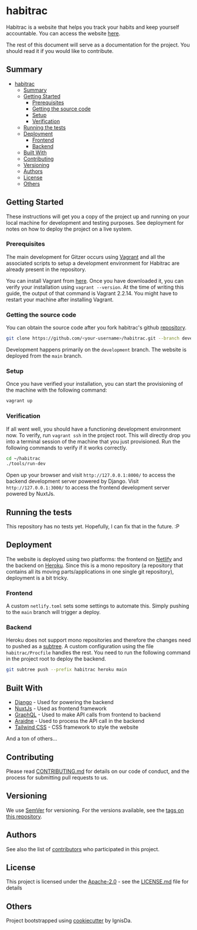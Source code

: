 # habitrac

Habitrac is a website that helps you track your habits and keep yourself accountable. You
can access the website [here](https://habitrac.netlify.app/).

The rest of this document will serve as a documentation for the project. You should read it
if you would like to contribute.

## Summary

- [habitrac](#habitrac)
  - [Summary](#summary)
  - [Getting Started](#getting-started)
    - [Prerequisites](#prerequisites)
    - [Getting the source code](#getting-the-source-code)
    - [Setup](#setup)
    - [Verification](#verification)
  - [Running the tests](#running-the-tests)
  - [Deployment](#deployment)
    - [Frontend](#frontend)
    - [Backend](#backend)
  - [Built With](#built-with)
  - [Contributing](#contributing)
  - [Versioning](#versioning)
  - [Authors](#authors)
  - [License](#license)
  - [Others](#others)

## Getting Started

These instructions will get you a copy of the project up and running on
your local machine for development and testing purposes. See deployment
for notes on how to deploy the project on a live system.

### Prerequisites

The main development for Gitzer occurs using [Vagrant](https://www.vagrantup.com/) and all
the associated scripts to setup a development environment for Habitrac are already present in
the repository.

You can install Vagrant from [here](https://www.vagrantup.com/downloads). Once you have
downloaded it, you can verify your installation using `vagrant --version`. At the time of
writing this guide, the output of that command is Vagrant 2.2.14. You might have to restart
your machine after installing Vagrant.

### Getting the source code

You can obtain the source code after you fork habitrac's github
[repository](https://github.com/IgnisDa/habitrac).

```bash
git clone https://github.com/<your-username>/habitrac.git --branch development
```

Development happens primarily on the `development` branch. The website is deployed from the
`main` branch.

### Setup

Once you have verified your installation, you can start the provisioning of the machine
with the following command:

```bash
vagrant up
```

### Verification

If all went well, you should have a functioning development environment now. To verify, run
`vagrant ssh` in the project root. This will directly drop you into a terminal session of the
machine that you just provisioned. Run the following commands to verify if it works
correctly.

```bash
cd ~/habitrac
./tools/run-dev
```

Open up your browser and visit `http://127.0.0.1:8000/` to access the backend development
server powered by Django. Visit `http://127.0.0.1:3000/` to access the frontend development
server powered by NuxtJs.

## Running the tests

This repository has no tests yet. Hopefully, I can fix that in the future. :P

## Deployment

The website is deployed using two platforms: the frontend on
[Netlify](https://habitrac.netlify.app/) and the backend on
[Heroku](https://habitrac.herokuapp.com/). Since this is a mono repository (a repository
that contains all its moving parts/applications in one single git repository), deployment
is a bit tricky.

### Frontend

A custom `netlify.toml` sets some settings to automate this. Simply pushing to the `main` branch
will trigger a deploy.

### Backend

Heroku does not support mono repositories and therefore the changes need to pushed as a
[subtree](https://www.atlassian.com/git/tutorials/git-subtree). A custom configuration
using the file `habitrac/Procfile` handles the rest. You need to run the following command
in the project root to deploy the backend.

```bash
git subtree push --prefix habitrac heroku main
```

## Built With

- [Django](https://www.djangoproject.com/) - Used for powering the backend
- [NuxtJs](https://nuxtjs.org/) - Used as frontend framework
- [GraphQL](https://graphql.org/) - Used to make API calls from frontend to backend
- [Araidne](https://ariadnegraphql.org/) - Used to process the API call in the backend
- [Tailwind CSS](https://graphql.org/) - CSS framework to style the website

And a ton of others...

## Contributing

Please read [CONTRIBUTING.md](CONTRIBUTING.md) for details on our code
of conduct, and the process for submitting pull requests to us.

## Versioning

We use [SemVer](http://semver.org/) for versioning. For the versions
available, see the [tags on this
repository](https://github.com/PurpleBooth/a-good-readme-template/tags).

## Authors

See also the list of [contributors](contributors.md) who participated in this project.

## License

This project is licensed under the
[Apache-2.0](https://www.apache.org/licenses/LICENSE-2.0) - see the
[LICENSE.md](LICENSE.md) file for details

## Others

Project bootstrapped using [cookiecutter](https://github.com/IgnisDa/project-cookiecutter)
by IgnisDa.
